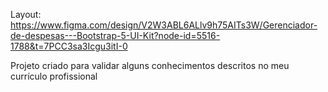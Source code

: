 Layout: https://www.figma.com/design/V2W3ABL6ALlv9h75AITs3W/Gerenciador-de-despesas---Bootstrap-5-UI-Kit?node-id=5516-1788&t=7PCC3sa3Icgu3itI-0

Projeto criado para validar alguns conhecimentos descritos no meu currículo profissional
